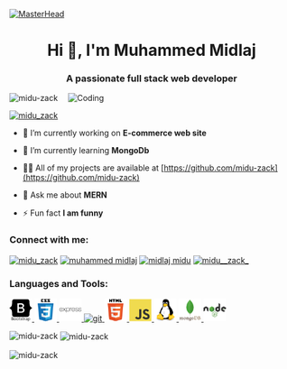 [![MasterHead](https://asapkerala.gov.in/wp-content/uploads/2022/02/net.jpg)](https://asapkerala.gov.in/wp-content/uploads/2022/02/net.jpg)

<h1 align="center">Hi 👋, I'm Muhammed Midlaj</h1>
<h3 align="center">A passionate full stack web developer</h3>

<img align="right" alt="Coding" width="400" src="https://miro.medium.com/v2/resize:fit:996/1*xNQKHj5vR7w9AcY_bDKYYw.gif">

<p align="left"> <img src="https://komarev.com/ghpvc/?username=midu-zack&label=Profile%20views&color=0e75b6&style=flat" alt="midu-zack" /> </p>

<p align="left"> <a href="https://twitter.com/midu_zack" target="blank"><img src="https://img.shields.io/twitter/follow/midu_zack?logo=twitter&style=for-the-badge" alt="midu_zack" /></a> </p>

- 🔭 I’m currently working on **E-commerce web site**

- 🌱 I’m currently learning **MongoDb**

- 👨‍💻 All of my projects are available at [https://github.com/midu-zack](https://github.com/midu-zack)

- 💬 Ask me about **MERN**

- ⚡ Fun fact **I am funny**

<h3 align="left">Connect with me:</h3>
<p align="left">
 
<a href="https://twitter.com/midu_zack" target="blank"><img align="center" src="https://raw.githubusercontent.com/rahuldkjain/github-profile-readme-generator/master/src/images/icons/Social/twitter.svg" alt="midu_zack" height="30" width="40" /></a>
<a href="https://linkedin.com/in/muhammed midlaj" target="blank"><img align="center" src="https://raw.githubusercontent.com/rahuldkjain/github-profile-readme-generator/master/src/images/icons/Social/linked-in-alt.svg" alt="muhammed midlaj" height="30" width="40" /></a>
<a href="https://fb.com/midlaj midu" target="blank"><img align="center" src="https://raw.githubusercontent.com/rahuldkjain/github-profile-readme-generator/master/src/images/icons/Social/facebook.svg" alt="midlaj midu" height="30" width="40" /></a>
<a href="https://instagram.com/midu__zack_" target="blank"><img align="center" src="https://raw.githubusercontent.com/rahuldkjain/github-profile-readme-generator/master/src/images/icons/Social/instagram.svg" alt="midu__zack_" height="30" width="40" /></a>
</p>

<h3 align="left">Languages and Tools:</h3>
<p align="left"> <a href="https://getbootstrap.com" target="_blank" rel="noreferrer"> <img src="https://raw.githubusercontent.com/devicons/devicon/master/icons/bootstrap/bootstrap-plain-wordmark.svg" alt="bootstrap" width="40" height="40"/> </a> <a href="https://www.w3schools.com/css/" target="_blank" rel="noreferrer"> <img src="https://raw.githubusercontent.com/devicons/devicon/master/icons/css3/css3-original-wordmark.svg" alt="css3" width="40" height="40"/> </a> <a href="https://expressjs.com" target="_blank" rel="noreferrer"> <img src="https://raw.githubusercontent.com/devicons/devicon/master/icons/express/express-original-wordmark.svg" alt="express" width="40" height="40"/> </a> <a href="https://git-scm.com/" target="_blank" rel="noreferrer"> <img src="https://www.vectorlogo.zone/logos/git-scm/git-scm-icon.svg" alt="git" width="40" height="40"/> </a> <a href="https://www.w3.org/html/" target="_blank" rel="noreferrer"> <img src="https://raw.githubusercontent.com/devicons/devicon/master/icons/html5/html5-original-wordmark.svg" alt="html5" width="40" height="40"/> </a> <a href="https://developer.mozilla.org/en-US/docs/Web/JavaScript" target="_blank" rel="noreferrer"> <img src="https://raw.githubusercontent.com/devicons/devicon/master/icons/javascript/javascript-original.svg" alt="javascript" width="40" height="40"/> </a> <a href="https://www.linux.org/" target="_blank" rel="noreferrer"> <img src="https://raw.githubusercontent.com/devicons/devicon/master/icons/linux/linux-original.svg" alt="linux" width="40" height="40"/> </a> <a href="https://www.mongodb.com/" target="_blank" rel="noreferrer"> <img src="https://raw.githubusercontent.com/devicons/devicon/master/icons/mongodb/mongodb-original-wordmark.svg" alt="mongodb" width="40" height="40"/> </a> <a href="https://nodejs.org" target="_blank" rel="noreferrer"> <img src="https://raw.githubusercontent.com/devicons/devicon/master/icons/nodejs/nodejs-original-wordmark.svg" alt="nodejs" width="40" height="40"/> </a> </p>

<p><img align="left" src="https://github-readme-stats.vercel.app/api/top-langs?username=midu-zack&show_icons=true&locale=en&layout=compact" alt="midu-zack" /></p>

<p>&nbsp;<img align="center" src="https://github-readme-stats.vercel.app/api?username=midu-zack&show_icons=true&locale=en" alt="midu-zack" /></p>

<p><img align="center" src="https://github-readme-streak-stats.herokuapp.com/?user=midu-zack&" alt="midu-zack" /></p>
